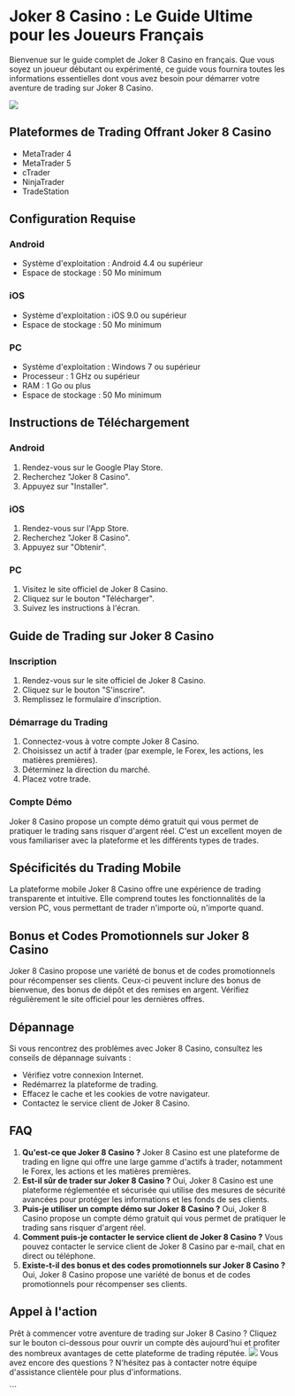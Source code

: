 # Joker 8 Casino : Le Guide Ultime pour les Joueurs Français

Bienvenue sur le guide complet de Joker 8 Casino en français. Que vous
soyez un joueur débutant ou expérimenté, ce guide vous fournira toutes
les informations essentielles dont vous avez besoin pour démarrer votre
aventure de trading sur Joker 8 Casino.

[![](https://i.imgur.com/JJwkDm3.png)](https://traff.sbs/frcas)

## Plateformes de Trading Offrant Joker 8 Casino

-   MetaTrader 4
-   MetaTrader 5
-   cTrader
-   NinjaTrader
-   TradeStation

## Configuration Requise

### Android

-   Système d\'exploitation : Android 4.4 ou supérieur
-   Espace de stockage : 50 Mo minimum

### iOS

-   Système d\'exploitation : iOS 9.0 ou supérieur
-   Espace de stockage : 50 Mo minimum

### PC

-   Système d\'exploitation : Windows 7 ou supérieur
-   Processeur : 1 GHz ou supérieur
-   RAM : 1 Go ou plus
-   Espace de stockage : 50 Mo minimum

## Instructions de Téléchargement

### Android

1.  Rendez-vous sur le Google Play Store.
2.  Recherchez "Joker 8 Casino".
3.  Appuyez sur "Installer".

### iOS

1.  Rendez-vous sur l\'App Store.
2.  Recherchez "Joker 8 Casino".
3.  Appuyez sur "Obtenir".

### PC

1.  Visitez le site officiel de Joker 8 Casino.
2.  Cliquez sur le bouton "Télécharger".
3.  Suivez les instructions à l\'écran.

## Guide de Trading sur Joker 8 Casino

### Inscription

1.  Rendez-vous sur le site officiel de Joker 8 Casino.
2.  Cliquez sur le bouton "S\'inscrire".
3.  Remplissez le formulaire d\'inscription.

### Démarrage du Trading

1.  Connectez-vous à votre compte Joker 8 Casino.
2.  Choisissez un actif à trader (par exemple, le Forex, les actions,
    les matières premières).
3.  Déterminez la direction du marché.
4.  Placez votre trade.

### Compte Démo

Joker 8 Casino propose un compte démo gratuit qui vous permet de
pratiquer le trading sans risquer d\'argent réel. C\'est un excellent
moyen de vous familiariser avec la plateforme et les différents types de
trades.

## Spécificités du Trading Mobile

La plateforme mobile Joker 8 Casino offre une expérience de trading
transparente et intuitive. Elle comprend toutes les fonctionnalités de
la version PC, vous permettant de trader n\'importe où, n\'importe
quand.

## Bonus et Codes Promotionnels sur Joker 8 Casino

Joker 8 Casino propose une variété de bonus et de codes promotionnels
pour récompenser ses clients. Ceux-ci peuvent inclure des bonus de
bienvenue, des bonus de dépôt et des remises en argent. Vérifiez
régulièrement le site officiel pour les dernières offres.

## Dépannage

Si vous rencontrez des problèmes avec Joker 8 Casino, consultez les
conseils de dépannage suivants :

-   Vérifiez votre connexion Internet.
-   Redémarrez la plateforme de trading.
-   Effacez le cache et les cookies de votre navigateur.
-   Contactez le service client de Joker 8 Casino.

## FAQ

1.  **Qu\'est-ce que Joker 8 Casino ?** Joker 8 Casino est une
    plateforme de trading en ligne qui offre une large gamme d\'actifs à
    trader, notamment le Forex, les actions et les matières premières.
2.  **Est-il sûr de trader sur Joker 8 Casino ?** Oui, Joker 8 Casino
    est une plateforme réglementée et sécurisée qui utilise des mesures
    de sécurité avancées pour protéger les informations et les fonds de
    ses clients.
3.  **Puis-je utiliser un compte démo sur Joker 8 Casino ?** Oui, Joker
    8 Casino propose un compte démo gratuit qui vous permet de pratiquer
    le trading sans risquer d\'argent réel.
4.  **Comment puis-je contacter le service client de Joker 8 Casino ?**
    Vous pouvez contacter le service client de Joker 8 Casino par
    e-mail, chat en direct ou téléphone.
5.  **Existe-t-il des bonus et des codes promotionnels sur Joker 8
    Casino ?** Oui, Joker 8 Casino propose une variété de bonus et de
    codes promotionnels pour récompenser ses clients.

## Appel à l\'action

Prêt à commencer votre aventure de trading sur Joker 8 Casino ? Cliquez
sur le bouton ci-dessous pour ouvrir un compte dès aujourd\'hui et
profiter des nombreux avantages de cette plateforme de trading réputée.
[![](\%22https://i.imgur.com/JJwkDm3.png\%22)](\%22https://traff.sbs/frcas\%22)
Vous avez encore des questions ? N\'hésitez pas à contacter notre équipe
d\'assistance clientèle pour plus d\'informations.

\`\`\`

